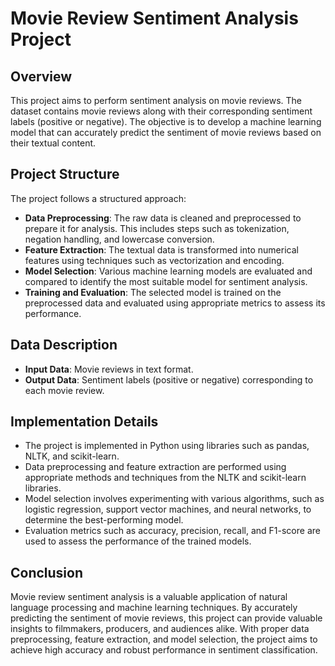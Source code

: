 # Movie Review Sentiment Analysis Project

## Overview
This project aims to perform sentiment analysis on movie reviews. The dataset contains movie reviews along with their corresponding sentiment labels (positive or negative). The objective is to develop a machine learning model that can accurately predict the sentiment of movie reviews based on their textual content.

## Project Structure
The project follows a structured approach:
- **Data Preprocessing**: The raw data is cleaned and preprocessed to prepare it for analysis. This includes steps such as tokenization, negation handling, and lowercase conversion.
- **Feature Extraction**: The textual data is transformed into numerical features using techniques such as vectorization and encoding.
- **Model Selection**: Various machine learning models are evaluated and compared to identify the most suitable model for sentiment analysis.
- **Training and Evaluation**: The selected model is trained on the preprocessed data and evaluated using appropriate metrics to assess its performance.

## Data Description
- **Input Data**: Movie reviews in text format.
- **Output Data**: Sentiment labels (positive or negative) corresponding to each movie review.

## Implementation Details
- The project is implemented in Python using libraries such as pandas, NLTK, and scikit-learn.
- Data preprocessing and feature extraction are performed using appropriate methods and techniques from the NLTK and scikit-learn libraries.
- Model selection involves experimenting with various algorithms, such as logistic regression, support vector machines, and neural networks, to determine the best-performing model.
- Evaluation metrics such as accuracy, precision, recall, and F1-score are used to assess the performance of the trained models.

## Conclusion
Movie review sentiment analysis is a valuable application of natural language processing and machine learning techniques. By accurately predicting the sentiment of movie reviews, this project can provide valuable insights to filmmakers, producers, and audiences alike. With proper data preprocessing, feature extraction, and model selection, the project aims to achieve high accuracy and robust performance in sentiment classification.

